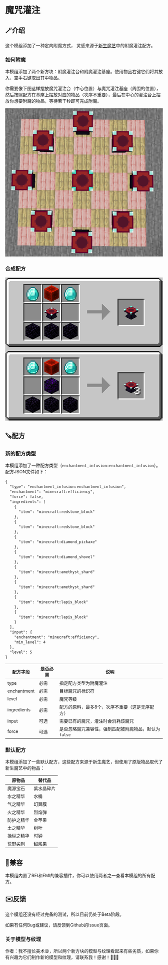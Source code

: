 # 魔咒灌注

## 🪄介绍

这个模组添加了一种定向附魔方式， 灵感来源于[新生魔艺](https://www.curseforge.com/minecraft/mc-mods/ars-nouveau)中的附魔灌注配方。

### 如何附魔

本模组添加了两个新方块：附魔灌注台和附魔灌注基座。使用物品右键它们将其放入，空手右键取出其中物品。

你需要像下图这样摆放魔咒灌注台（中心位置）与魔咒灌注基座（周围的位置），然后按照配方在基座上摆放对应的物品（次序不重要），最后在中心的灌注台上摆放你想要附魔的物品，等待若干秒即可完成附魔。

![image](assets/enchantment-infusion/machine.png)

### 合成配方

![image](assets/enchantment-infusion/recipe.png)

## 🪚配方

### 新的配方类型

本模组添加了一种配方类型（`enchantment_infusion:enchantment_infusion`）。配方JSON文件如下：

```
{
  "type": "enchantment_infusion:enchantment_infusion",
  "enchantment": "minecraft:efficiency",
  "force": false,
  "ingredients": [
    {
      "item": "minecraft:redstone_block"
    },
    {
      "item": "minecraft:redstone_block"
    },
    {
      "item": "minecraft:diamond_pickaxe"
    },
    {
      "item": "minecraft:diamond_shovel"
    },
    {
      "item": "minecraft:amethyst_shard"
    },
    {
      "item": "minecraft:amethyst_shard"
    },
    {
      "item": "minecraft:lapis_block"
    },
    {
      "item": "minecraft:lapis_block"
    }
  ],
  "input": {
    "enchantment": "minecraft:efficiency",
    "min_level": 4
  },
  "level": 5
}
```

| 配方字段 | 是否必需 | 说明 |
| ----- | ----- | ----- |
| type | 必需 | 指定配方类型为附魔灌注 |
| enchantment | 必需 | 目标魔咒的标识符 |
| level | 必需 | 魔咒等级 |
| ingredients  | 必需 | 配方的原料，最多8个，次序不重要（这是无序配方） |
| input | 可选 | 需要已有的魔咒，灌注时会消耗该魔咒 |
| force | 可选 | 是否忽略魔咒兼容性，强制匹配被附魔物品，默认为`false` |

### 默认配方

本模组添加了一些默认配方，这些配方来源于新生魔艺，但使用了原版物品取代了新生魔艺中的物品：

| 原物品   | 替代品   |
| ----- | ----- |
| 魔源宝石  | 紫水晶碎片 |
| 水之精华  | 水桶    |
| 气之精华  | 幻翼膜   |
| 火之精华  | 烈焰弹   |
| 防护之精华 | 金苹果   |
| 土之精华  | 树叶    |
| 操纵之精华 | 时钟    |
| 荒野尖刺  | 甜浆果   |

## 🧩兼容

本模组内置了REI和EMI的兼容插件，你可以使用两者之一查看本模组的所有配方。

## ✉️反馈

这个模组还没有经过完备的测试，所以目前仍处于Beta阶段。

如果有任何Bug或建议，请反馈到Github的Issue页面。

### 关于模型与纹理

作者：我不擅长美术😫，所以两个新方块的模型与纹理看起来有些劣质，如果你有兴趣为它们制作新的模型和纹理，请联系我！感谢！🥰🥰🥰